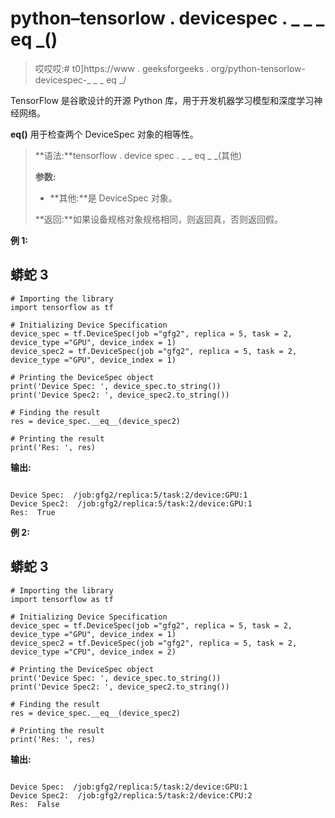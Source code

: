 # python–tensorlow . devicespec . _ _ _ eq _()

> 哎哎哎:# t0]https://www . geeksforgeeks . org/python-tensorlow-devicespec-_ _ _ eq _/

TensorFlow 是谷歌设计的开源 Python 库，用于开发机器学习模型和深度学习神经网络。

**__eq__()** 用于检查两个 DeviceSpec 对象的相等性。

> **语法:**tensorflow . device spec . _ _ eq _ _(其他)
> 
> **参数:**
> 
> *   **其他:**是 DeviceSpec 对象。
> 
> **返回:**如果设备规格对象规格相同，则返回真，否则返回假。

**例 1:**

## 蟒蛇 3

```
# Importing the library
import tensorflow as tf

# Initializing Device Specification
device_spec = tf.DeviceSpec(job ="gfg2", replica = 5, task = 2, device_type ="GPU", device_index = 1)
device_spec2 = tf.DeviceSpec(job ="gfg2", replica = 5, task = 2, device_type ="GPU", device_index = 1)

# Printing the DeviceSpec object
print('Device Spec: ', device_spec.to_string())
print('Device Spec2: ', device_spec2.to_string())

# Finding the result
res = device_spec.__eq__(device_spec2)

# Printing the result
print('Res: ', res)
```

**输出:**

```

Device Spec:  /job:gfg2/replica:5/task:2/device:GPU:1
Device Spec2:  /job:gfg2/replica:5/task:2/device:GPU:1
Res:  True

```

**例 2:**

## 蟒蛇 3

```
# Importing the library
import tensorflow as tf

# Initializing Device Specification
device_spec = tf.DeviceSpec(job ="gfg2", replica = 5, task = 2, device_type ="GPU", device_index = 1)
device_spec2 = tf.DeviceSpec(job ="gfg2", replica = 5, task = 2, device_type ="CPU", device_index = 2)

# Printing the DeviceSpec object
print('Device Spec: ', device_spec.to_string())
print('Device Spec2: ', device_spec2.to_string())

# Finding the result
res = device_spec.__eq__(device_spec2)

# Printing the result
print('Res: ', res)
```

**输出:**

```

Device Spec:  /job:gfg2/replica:5/task:2/device:GPU:1
Device Spec2:  /job:gfg2/replica:5/task:2/device:CPU:2
Res:  False

```